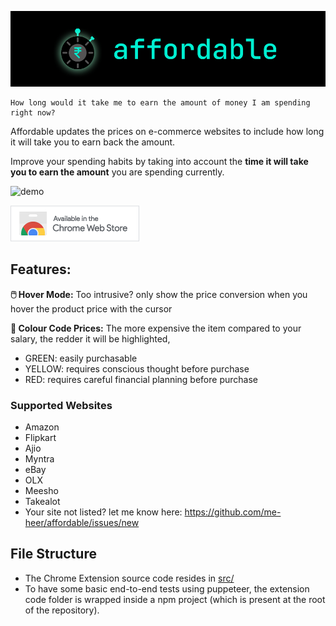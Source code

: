 ![affordable-banner](assets/affordable-readme-banner.png)

    How long would it take me to earn the amount of money I am spending right now?

Affordable updates the prices on e-commerce websites to include how long it will take you to earn back the amount.

Improve your spending habits by taking into account the **time it will take you to earn the amount** you are spending currently.

![demo](assets/affordable-demo.gif)

[![Google Chrome](assets/chrome-web-store.png "Google Chrome")](https://chrome.google.com/webstore/detail/affordable/cpkjnccpkemkddljkidlfplaakmhpfje)

## Features:

**🖱️ Hover Mode:** Too intrusive? only show the price conversion when you hover the product price with the cursor

**🌈 Colour Code Prices:** The more expensive the item compared to your salary, the redder it will be highlighted,
- GREEN: easily purchasable
- YELLOW: requires conscious thought before purchase
- RED: requires careful financial planning before purchase

### Supported Websites
- Amazon
- Flipkart
- Ajio
- Myntra
- eBay
- OLX
- Meesho
- Takealot
- Your site not listed? let me know here: https://github.com/me-heer/affordable/issues/new


## File Structure
- The Chrome Extension source code resides in [src/](https://github.com/me-heer/affordable/tree/1.0.0/src)
- To have some basic end-to-end tests using puppeteer, the extension code folder is wrapped inside a npm project (which is present at the root of the repository).